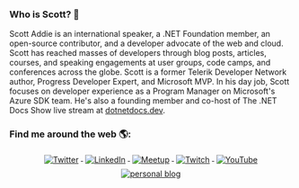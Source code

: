 ### Who is Scott? 🤔

Scott Addie is an international speaker, a .NET Foundation member, an open-source contributor, and a developer advocate of the web and cloud. Scott has reached masses of developers through blog posts, articles, courses, and speaking engagements at user groups, code camps, and conferences across the globe. Scott is a former Telerik Developer Network author, Progress Developer Expert, and Microsoft MVP. In his day job, Scott focuses on developer experience as a Program Manager on Microsoft's Azure SDK team. He's also a founding member and co-host of The .NET Docs Show live stream at [dotnetdocs.dev](https://dotnetdocs.dev/).

### Find me around the web 🌎:

<p align="center">
  <a href="https://twitter.com/Scott_Addie">
    <img src="https://raw.githubusercontent.com/MikeCodesDotNET/MikeCodesDotNET/a8abbf37441f3253f74ea255a47f289208d7568c/Resources/twitter.svg" alt="Twitter" style="vertical-align:top; margin:4px">
  </a>  

  <a href="https://www.linkedin.com/in/scottaddie/">
    <img src="https://raw.githubusercontent.com/MikeCodesDotNET/MikeCodesDotNET/a8abbf37441f3253f74ea255a47f289208d7568c/Resources/linkedIn.svg" alt="LinkedIn" style="vertical-align:top; margin:4px">
  </a>

  <a href="https://www.meetup.com/members/223477479/">
    <img src="https://raw.githubusercontent.com/MikeCodesDotNET/MikeCodesDotNET/a8abbf37441f3253f74ea255a47f289208d7568c/Resources/meetup.svg" alt="Meetup" style="vertical-align:top; margin:4px">
  </a>

   <a href="https://www.twitch.tv/visualstudio">
    <img src="https://raw.githubusercontent.com/MikeCodesDotNET/MikeCodesDotNET/a8abbf37441f3253f74ea255a47f289208d7568c/Resources/twitch.svg" alt="Twitch" style="vertical-align:top; margin:4px">
  </a>

 <a href="https://www.youtube.com/playlist?list=PLdo4fOcmZ0oWiLr2zVqfdsJjttPsBi-q4">
    <img src="https://raw.githubusercontent.com/MikeCodesDotNET/MikeCodesDotNET/a8abbf37441f3253f74ea255a47f289208d7568c/Resources/youTube.svg" alt="YouTube" style="vertical-align:top; margin:4px">
  </a>
  
 <a href="https://scottaddie.com">
    <img src="https://raw.githubusercontent.com/MikeCodesDotNET/MikeCodesDotNET/a8abbf37441f3253f74ea255a47f289208d7568c/Resources/personalBlog.svg" alt="personal blog" style="vertical-align:top; margin:4px">
  </a>  
</p>
